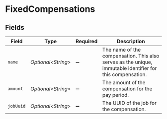 # FixedCompensations


## Fields

| Field                                                                                                     | Type                                                                                                      | Required                                                                                                  | Description                                                                                               |
| --------------------------------------------------------------------------------------------------------- | --------------------------------------------------------------------------------------------------------- | --------------------------------------------------------------------------------------------------------- | --------------------------------------------------------------------------------------------------------- |
| `name`                                                                                                    | *Optional\<String>*                                                                                       | :heavy_minus_sign:                                                                                        | The name of the compensation. This also serves as the unique, immutable identifier for this compensation. |
| `amount`                                                                                                  | *Optional\<String>*                                                                                       | :heavy_minus_sign:                                                                                        | The amount of the compensation for the pay period.                                                        |
| `jobUuid`                                                                                                 | *Optional\<String>*                                                                                       | :heavy_minus_sign:                                                                                        | The UUID of the job for the compensation.                                                                 |